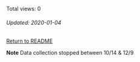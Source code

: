 Total views: 0
###### Updated: 2020-01-04

[Return to README](https://github.com/BradleyA/pi-wifi#traffic)

**Note**  Data collection stopped between 10/14 & 12/9
